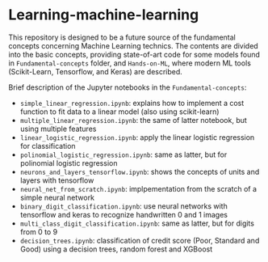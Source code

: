 # Learning-machine-learning

This repository is designed to be a future source of the fundamental concepts concerning Machine Learning technics. The contents are divided into the basic concepts, providing state-of-art code for some models found in `Fundamental-concepts` folder, and `Hands-on-ML`, where modern ML tools (Scikit-Learn, Tensorflow, and Keras) are described.

Brief description of the Jupyter notebooks in the `Fundamental-concepts`:

- `simple_linear_regression.ipynb`: explains how to implement a cost function to fit data to a linear model (also using scikit-learn)
- `multiple_linear_regression.ipynb`: the same of latter notebook, but using multiple features
- `linear_logistic_regression.ipynb`: apply the linear logistic regression for classification
- `polinomial_logistic_regression.ipynb`: same as latter, but for polinomial logistic regression
- `neurons_and_layers_tensorflow.ipynb`: shows the concepts of units and layers with tensorflow
- `neural_net_from_scratch.ipynb`: implpementation from the scratch of a simple neural network
- `binary_digit_classification.ipynb`: use neural networks with tensorflow and keras to recognize handwritten 0 and 1 images
- `multi_class_digit_classification.ipynb`: same as latter, but for digits from 0 to 9
- `decision_trees.ipynb`: classification of credit score (Poor, Standard and Good) using a decision trees, random forest and XGBoost